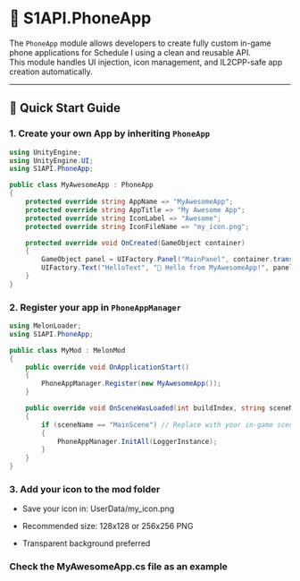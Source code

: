 ﻿# 📱 S1API.PhoneApp

The `PhoneApp` module allows developers to create fully custom in-game phone applications for Schedule I using a clean and reusable API.  
This module handles UI injection, icon management, and IL2CPP-safe app creation automatically.


---

## 🚀 Quick Start Guide

### 1. Create your own App by inheriting `PhoneApp`

```csharp
using UnityEngine;
using UnityEngine.UI;
using S1API.PhoneApp;

public class MyAwesomeApp : PhoneApp
{
    protected override string AppName => "MyAwesomeApp";
    protected override string AppTitle => "My Awesome App";
    protected override string IconLabel => "Awesome";
    protected override string IconFileName => "my_icon.png";

    protected override void OnCreated(GameObject container)
    {
        GameObject panel = UIFactory.Panel("MainPanel", container.transform, Color.black);
        UIFactory.Text("HelloText", "📱 Hello from MyAwesomeApp!", panel.transform, 22, TextAnchor.MiddleCenter, FontStyle.Bold);
    }
}
```

### 2. Register your app in `PhoneAppManager`
```csharp
using MelonLoader;
using S1API.PhoneApp;

public class MyMod : MelonMod
{
    public override void OnApplicationStart()
    {
        PhoneAppManager.Register(new MyAwesomeApp());
    }

    public override void OnSceneWasLoaded(int buildIndex, string sceneName)
    {
        if (sceneName == "MainScene") // Replace with your in-game scene
        {
            PhoneAppManager.InitAll(LoggerInstance);
        }
    }
}
```

### 3. Add your icon to the mod folder

- Save your icon in: UserData/my_icon.png

- Recommended size: 128x128 or 256x256 PNG

- Transparent background preferred

### Check the MyAwesomeApp.cs file as an example 